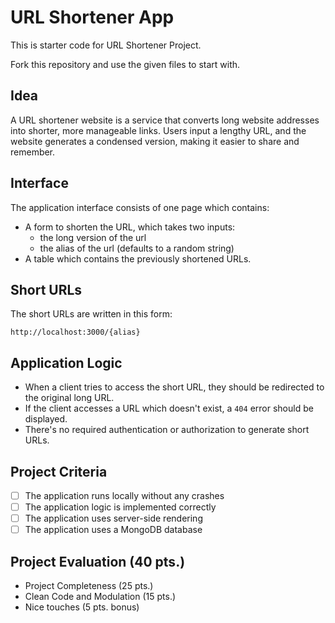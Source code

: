 # URL Shortener App

This is starter code for URL Shortener Project.

Fork this repository and use the given files to start with.

## Idea

A URL shortener website is a service that converts long website addresses into shorter, more manageable links. Users input a lengthy URL, and the website generates a condensed version, making it easier to share and remember.

## Interface

The application interface consists of one page which contains:

* A form to shorten the URL, which takes two inputs:
    - the long version of the url
    - the alias of the url (defaults to a random string)
* A table which contains the previously shortened URLs.

## Short URLs

The short URLs are written in this form:

```
http://localhost:3000/{alias}
```

## Application Logic

* When a client tries to access the short URL, they should be redirected to the original long URL.
* If the client accesses a URL which doesn't exist, a `404` error should be displayed.
* There's no required authentication or authorization to generate short URLs.

## Project Criteria

- [ ] The application runs locally without any crashes
- [ ] The application logic is implemented correctly
- [ ] The application uses server-side rendering
- [ ] The application uses a MongoDB database

## Project Evaluation (40 pts.)

* Project Completeness (25 pts.)
* Clean Code and Modulation (15 pts.)
* Nice touches (5 pts. bonus)